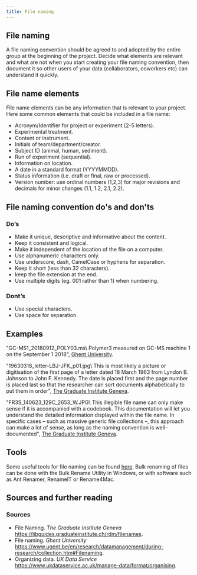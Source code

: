 ```yaml
---
title: File naming
---
```

## File naming
A file naming convention should be agreed to and adopted by the entire group at the beginning of the project. Decide what elements are relevant and what are not when you start creating your file naming convention, then document it so other users of your data (collaborators, coworkers etc) can understand it quickly.

## File name elements
File name elements can be any information that is relevant to your project. Here some common elements that could be included in a file name:
* Acronym/Identifier for project or experiment (2-5 letters).
* Experimental treatment.
* Content or instrument.
* Initials of team/department/creator.
* Subject ID (animal, human, sediment).
* Run of experiment (sequential).
* Information on location.
* A date in a standard format (YYYYMMDD).
* Status information (i.e. draft or final, raw or processed).
* Version number: use ordinal numbers (1,2,3) for major revisions and decimals for minor changes (1.1, 1.2, 2.1, 2.2).

## File naming convention do's and don'ts
### Do’s
* Make it unique, descriptive and informative about the content.
* Keep it consistent and logical.
* Make it independent of the location of the file on a computer.
* Use alphanumeric characters only.
* Use underscore, dash, CamelCase or hyphens for separation.
* Keep it short (less than 32 characters).
* keep the file extension at the end.
* Use multiple digits (eg. 001 rather than 1) when numbering.

### Dont’s
* Use special characters.
* Use space for separation.

## Examples

"GC-MS1_20180912_POLY03.ms\\
Polymer3 measured on GC-MS machine 1 on the September 1 2018", [Ghent University](https://www.ugent.be/en/research/datamanagement/during-research/collection.htm#Filenaming).

"19630318_letter-LBJ-JFK_p01.jpg\\
This is most likely a picture or digitisation of the first page of a letter dated 18 March 1963 from Lyndon B. Johnson to John F. Kennedy. The date is placed first and the page number is placed last so that the researcher can sort documents alphabetically to put them in order", [The Graduate Institute Geneva](https://libguides.graduateinstitute.ch/rdm/filenames).

"FR3S_140623_129C_2653_W.JPG\\
This illegible file name can only make sense if it is accompanied with a codebook. This documentation will let you understand the detailed information displayed within the file name. In specific cases – such as massive generic file collections –, this approach can make a lot of sense, as long as the naming convention is well-documented", [The Graduate Institute Geneva](https://libguides.graduateinstitute.ch/rdm/filenames).

## Tools
Some useful tools for file naming can be found [here](https://libguides.graduateinstitute.ch/rdm/filenames).
Bulk renaming of files can be done with the Bulk Rename Utility in Windows, or with software such as Ant Renamer, RenameIT or Rename4Mac.

## Sources and further reading
### Sources
* File Naming. *The Graduate Institute Geneva* <https://libguides.graduateinstitute.ch/rdm/filenames>.
* File naming. *Ghent University* <https://www.ugent.be/en/research/datamanagement/during-research/collection.htm#Filenaming>.
* Organizing data. *UK Data Service* <https://www.ukdataservice.ac.uk/manage-data/format/organising>.
